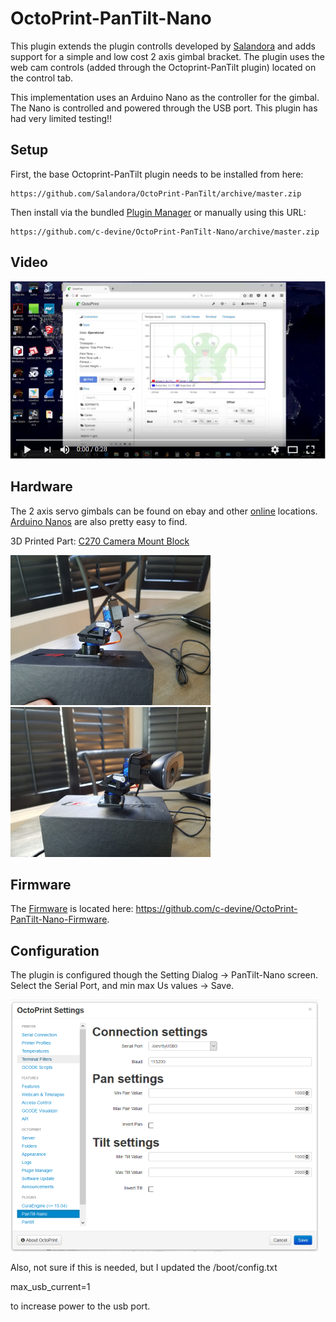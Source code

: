 # OctoPrint-PanTilt-Nano

This plugin extends the plugin controlls developed by [Salandora](https://github.com/Salandora/OctoPrint-PanTilt) and adds support
for a simple and low cost 2 axis gimbal bracket.  The plugin uses the web cam controls (added through the Octoprint-PanTilt plugin) located on the
control tab.

This implementation uses an Arduino Nano as the controller for the gimbal.  The Nano
is controlled and powered through the USB port. This plugin has had very limited testing!!

## Setup

First, the base Octoprint-PanTilt plugin needs to be installed from here:

    https://github.com/Salandora/OctoPrint-PanTilt/archive/master.zip


Then install via the bundled [Plugin Manager](https://github.com/foosel/OctoPrint/wiki/Plugin:-Plugin-Manager)
or manually using this URL:

    https://github.com/c-devine/OctoPrint-PanTilt-Nano/archive/master.zip


## Video

[![PanTilt Nano Video](https://raw.githubusercontent.com/c-devine/OctoPrint-PanTilt-Nano/snapshots/assets/img/youtube.png?raw=true)](http://www.youtube.com/watch?v=r1rvIeMVfCk "PanTilt-Nano")


## Hardware

The 2 axis servo gimbals can be found on ebay and other [online](https://www.google.com/search?q=ebay+Servo+Mount+bracket+pan+tilt+with+servos&oq=ebay+Servo+Mount+bracket+pan+tilt+with+servos)
 locations.  [Arduino Nanos](https://www.google.com/#q=Arduino+Nano+compatible+v3.0+5v+ATmega328p) are also pretty easy to find.

3D Printed Part: [C270 Camera Mount Block](https://www.thingiverse.com/thing:2409919)

<img src="https://raw.githubusercontent.com/c-devine/OctoPrint-PanTilt-Nano/snapshots/assets/img/pantilt.png?raw=true" width="320" height="240">
<img src="https://raw.githubusercontent.com/c-devine/OctoPrint-PanTilt-Nano/snapshots/assets/img/webcam.png?raw=true" width="320" height="240">



## Firmware

The [Firmware](https://github.com/c-devine/OctoPrint-PanTilt-Nano-Firmware) is located here: https://github.com/c-devine/OctoPrint-PanTilt-Nano-Firmware.


## Configuration

The plugin is configured though the Setting Dialog -> PanTilt-Nano screen.  Select the Serial Port, and min max Us values -> Save.


<a href="https://raw.githubusercontent.com/c-devine/OctoPrint-PanTilt-Nano/snapshots/assets/img/settings.png?raw=true"><img src="https://raw.githubusercontent.com/c-devine/OctoPrint-PanTilt-Nano/snapshots/assets/img/settings.png?raw=true" width="493" height="403"></a>

Also, not sure if this is needed, but I updated the /boot/config.txt

max_usb_current=1

to increase power to the usb port.
